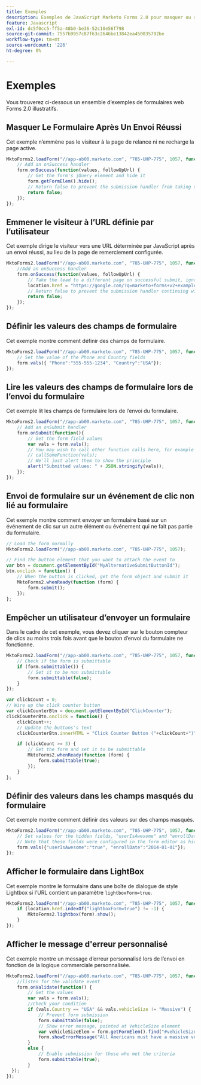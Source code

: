```yaml
---
title: Exemples
description: Exemples de JavaScript Marketo Forms 2.0 pour masquer ou rediriger lors de l’envoi, de la définition et de la lecture de champs, de la validation avec des erreurs personnalisées, de lightbox et de triggers externes.
feature: Javascript
exl-id: dc5f0cc5-ff5a-48b0-be36-52c10e56f798
source-git-commit: 7557b9957c87f63c2646be13842ea450035792be
workflow-type: tm+mt
source-wordcount: '226'
ht-degree: 0%

---
```


# Exemples

Vous trouverez ci-dessous un ensemble d’exemples de formulaires web Forms 2.0 illustratifs.

## Masquer Le Formulaire Après Un Envoi Réussi

Cet exemple n’emmène pas le visiteur à la page de relance ni ne recharge la page active.

```javascript
MktoForms2.loadForm("//app-ab00.marketo.com", "785-UHP-775", 1057, function(form) {
    // Add an onSuccess handler
    form.onSuccess(function(values, followUpUrl) {
        // Get the form's jQuery element and hide it
        form.getFormElem().hide();
        // Return false to prevent the submission handler from taking the lead to the follow up url
        return false;
    });
});
```

## Emmener le visiteur à l’URL définie par l’utilisateur

Cet exemple dirige le visiteur vers une URL déterminée par JavaScript après un envoi réussi, au lieu de la page de remerciement configurée.

```javascript
MktoForms2.loadForm("//app-ab00.marketo.com", "785-UHP-775", 1057, function(form) {
    //Add an onSuccess handler
    form.onSuccess(function(values, followUpUrl) {
        // Take the lead to a different page on successful submit, ignoring the form's configured followUpUrl
        location.href = "https://google.com/?q=marketo+forms+v2+examples";
        // Return false to prevent the submission handler continuing with its own processing
        return false;
    });
});
```

## Définir les valeurs des champs de formulaire

Cet exemple montre comment définir des champs de formulaire.

```javascript
MktoForms2.loadForm("//app-ab00.marketo.com", "785-UHP-775", 1057, function(form) {
    // Set the value of the Phone and Country fields
    form.vals({ "Phone":"555-555-1234", "Country":"USA"});
});
```

## Lire les valeurs des champs de formulaire lors de l’envoi du formulaire

Cet exemple lit les champs de formulaire lors de l’envoi du formulaire.

```javascript
MktoForms2.loadForm("//app-ab00.marketo.com", "785-UHP-775", 1057, function(form) {
    // Add an onSubmit handler
    form.onSubmit(function(){
        // Get the form field values
        var vals = form.vals();
        // You may wish to call other function calls here, for example to fire google analytics tracking or the like
        // callSomeFunction(vals);
        // We'll just alert them to show the principle
        alert("Submitted values: " + JSON.stringify(vals));
    });
});
```

## Envoi de formulaire sur un événement de clic non lié au formulaire

Cet exemple montre comment envoyer un formulaire basé sur un événement de clic sur un autre élément ou événement qui ne fait pas partie du formulaire.

```javascript
// Load the form normally
MktoForms2.loadForm("//app-ab00.marketo.com", "785-UHP-775", 1057);

// Find the button element that you want to attach the event to
var btn = document.getElementById("MyAlternativeSubmitButtonId");
btn.onclick = function() {
    // When the button is clicked, get the form object and submit it
    MktoForms2.whenReady(function (form) {
        form.submit();
    });
};
```

## Empêcher un utilisateur d’envoyer un formulaire

Dans le cadre de cet exemple, vous devez cliquer sur le bouton compteur de clics au moins trois fois avant que le bouton d’envoi du formulaire ne fonctionne.

```javascript
MktoForms2.loadForm("//app-ab00.marketo.com", "785-UHP-775", 1057, function (form) {
    // Check if the form is submittable
    if (form.submittable()) {
        // Set it to be non submittable
        form.submittable(false);
    }
});

var clickCount = 0;
// Wire up the click counter button
var clickCounterBtn = document.getElementById("ClickCounter");
clickCounterBtn.onclick = function() {
    clickCount++;
    // Update the buttons's text
    clickCounterBtn.innerHTML = "Click Counter Button ("+clickCount+")";

    if (clickCount >= 3) {
        // Get the form and set it to be submittable
        MktoForms2.whenReady(function (form) {
            form.submittable(true);
        });
    }
};
```

## Définir des valeurs dans les champs masqués du formulaire

Cet exemple montre comment définir des valeurs sur des champs masqués.

```javascript
MktoForms2.loadForm("//app-ab00.marketo.com", "785-UHP-775", 1057, function (form) {
    // Set values for the hidden fields, "userIsAwesome" and "enrollDate"
    // Note that these fields were configured in the form editor as hidden fields already
    form.vals({"userIsAwesome":"true", "enrollDate":"2014-01-01"});
});
```

## Afficher le formulaire dans LightBox

Cet exemple montre le formulaire dans une boîte de dialogue de style Lightbox si l’URL contient un paramètre `lightboxForm=true`.

```javascript
MktoForms2.loadForm("//app-ab00.marketo.com", "785-UHP-775", 1057, function (form) {
    if (location.href.indexOf("lightboxForm=true") != -1) {
        MktoForms2.lightbox(form).show();
    }
});
```

## Afficher le message d&#39;erreur personnalisé

Cet exemple montre un message d’erreur personnalisé lors de l’envoi en fonction de la logique commerciale personnalisée.

```javascript
MktoForms2.loadForm("//app-ab00.marketo.com", "785-UHP-775", 1057, function (form) {
    //listen for the validate event
    form.onValidate(function() {
        // Get the values
        var vals = form.vals();
        //Check your condition
        if (vals.Country == "USA" && vals.vehicleSize != "Massive") {
            // Prevent form submission
            form.submittable(false);
            // Show error message, pointed at VehicleSize element
            var vehicleSizeElem = form.getFormElem().find("#vehicleSize");
            form.showErrorMessage("All Americans must have a massive vehicle", vehicleSizeElem);
        }
        else {
            // Enable submission for those who met the criteria
            form.submittable(true);
        }
  });
});
```
